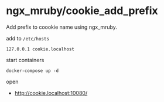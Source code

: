 # ngx\_mruby/cookie\_add\_prefix

Add prefix to coookie name using ngx_mruby.

add to `/etc/hosts`

```
127.0.0.1 cookie.localhost
```

start containers

```
docker-compose up -d
```

open

- http://cookie.localhost:10080/
